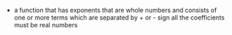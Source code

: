 - a function that has exponents that are whole numbers and consists of one or more terms which are separated by + or - sign
	all the coefficients must be real numbers
